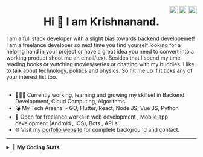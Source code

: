 <a href="https://twitter.com/krishnaincrypto" target="_blank" rel="nofollow"><img align="right" alt="Pratik's Twitter" width="22px" src="https://cdn.jsdelivr.net/npm/simple-icons@v3/icons/twitter.svg" /></a><a href="https://www.linkedin.com/in/incrypt0" target="_blank" rel="nofollow"><img align="right" alt="Pratik's Linkdein" width="22px" src="https://cdn.jsdelivr.net/npm/simple-icons@v3/icons/linkedin.svg" /></a><a href="https://www.instagram.com/incrypt0" target="_blank" rel="nofollow"><img align="right" alt="Pratik's Insta" width="22px" src="https://cdn.jsdelivr.net/npm/simple-icons@v3/icons/instagram.svg" /></a>

<center><h1> Hi 👋 I am Krishnanand. </h1></center>
 I am a full stack developer with a slight bias towards backend developemet! I am a freelance developer so next time you find yourself looking for a helping hand in your project or have a great idea you need to convert into a working product shoot me an email/text. Besides that I spend my time reading books or watching movies/series or chatting with my buddies. I like to talk about technology, politics and physics. So hit me up if it ticks any of your interest list too.
 <br /> 
 <br /> 

 
- 👨🏽‍💻 Currently working, learning and growing my skillset in Backend Development, Cloud Computing, Algorithms.
- 💣 My Tech Arsenal - GO, Flutter, React, Node JS, Vue JS, Python
- 🤝 Open for freelance works in web development , Mobile app development (Android , IOS), Bots , API's.
- 🌐 Visit my [porfolio website](https://incrypt0.github.io/) for complete background and contact.


---


<details> 
 <summary>🤖 <b>My Coding Stats</b>: </summary>
<br>

<!--START_SECTION:waka-->
**I'm an Early 🐤** 

```text
🌞 Morning    101 commits    █████░░░░░░░░░░░░░░░░░░░░   20.61% 
🌆 Daytime    186 commits    █████████░░░░░░░░░░░░░░░░   37.96% 
🌃 Evening    191 commits    █████████░░░░░░░░░░░░░░░░   38.98% 
🌙 Night      12 commits     ░░░░░░░░░░░░░░░░░░░░░░░░░   2.45%

```
📅 **I'm Most Productive on Wednesday** 

```text
Monday       63 commits     ███░░░░░░░░░░░░░░░░░░░░░░   12.86% 
Tuesday      58 commits     ███░░░░░░░░░░░░░░░░░░░░░░   11.84% 
Wednesday    91 commits     ████░░░░░░░░░░░░░░░░░░░░░   18.57% 
Thursday     65 commits     ███░░░░░░░░░░░░░░░░░░░░░░   13.27% 
Friday       85 commits     ████░░░░░░░░░░░░░░░░░░░░░   17.35% 
Saturday     65 commits     ███░░░░░░░░░░░░░░░░░░░░░░   13.27% 
Sunday       63 commits     ███░░░░░░░░░░░░░░░░░░░░░░   12.86%

```


📊 **This Week I Spent My Time On** 

```text
💬 Programming Languages: 
Dart                     10 hrs 19 mins      █████████████████░░░░░░░░   69.48% 
Vue.js                   1 hr 57 mins        ███░░░░░░░░░░░░░░░░░░░░░░   13.14% 
TypeScript               1 hr 50 mins        ███░░░░░░░░░░░░░░░░░░░░░░   12.4% 
YAML                     41 mins             █░░░░░░░░░░░░░░░░░░░░░░░░   4.62% 
Groovy                   2 mins              ░░░░░░░░░░░░░░░░░░░░░░░░░   0.29%

💻 Operating System: 
Linux                    14 hrs 52 mins      █████████████████████████   100.0%

```

**I Mostly Code in Dart** 

```text
Dart                     20 repos            █████████░░░░░░░░░░░░░░░░   37.04% 
JavaScript               9 repos             ████░░░░░░░░░░░░░░░░░░░░░   16.67% 
Go                       7 repos             ███░░░░░░░░░░░░░░░░░░░░░░   12.96% 
HTML                     6 repos             ██░░░░░░░░░░░░░░░░░░░░░░░   11.11% 
Vue                      5 repos             ██░░░░░░░░░░░░░░░░░░░░░░░   9.26%

```



<!--END_SECTION:waka-->

</details>



